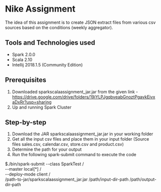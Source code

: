# Nike Assignment

The idea of this assignment is to create JSON extract files from various csv sources based on the conditions (weekly aggregator).

## Tools and Technologies used
- Spark 2.0.0
- Scala 2.10
- Intellij 2018.1.5 (Community Edition)

## Prerequisites

1. Downloaded sparkscalaassignment_jar.jar from the given link
-https://drive.google.com/drive/folders/19iYLPJgqbveabGnoztPgavkEivxaDxRr?usp=sharing
2. Up and running Spark Cluster

## Step-by-step

1. Download the JAR sparkscalaassignment_jar.jar in your working folder
2. Get all the input csv files and place them in your input folder (Source files sales.csv, calendar.csv, store.csv and product.csv)
3. Determine the path for your output
5. Run the following spark-submit command to execute the code

$./bin/spark-submit --class SparkTest /\
--master local[*] /\
--deploy-mode client /\
/path-to-jar/sparkscalaassignment_jar.jar /path/input-dir-path /path/output-dir-path
